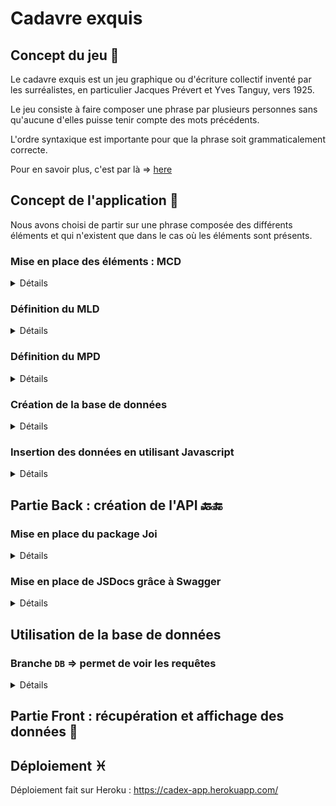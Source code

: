 # Cadavre exquis

## Concept du jeu 🎰

Le cadavre exquis est un jeu graphique ou d'écriture collectif inventé par les surréalistes, en particulier Jacques Prévert et Yves Tanguy, vers 1925.

Le jeu consiste à faire composer une phrase par plusieurs personnes sans qu'aucune d'elles puisse tenir compte des mots précédents.

L'ordre syntaxique est importante pour que la phrase soit grammaticalement correcte.

Pour en savoir plus, c'est par là => [here](https://fr.wikipedia.org/wiki/Cadavre_exquis)

## Concept de l'application 🎱

Nous avons choisi de partir sur une phrase composée des différents éléments et qui n'existent que dans le cas où les éléments sont présents.

### Mise en place des éléments : MCD

<details>
<summary>Détails</summary>
<br>
Pour la mise en place des éléments, nous avons déterminé les associations qui existent entre les différentes entités avec leurs attributs respectifs déterminées chacunes par un code unique.

La réalisation du modèle conceptuel a été fait sur [Mocodo](http://mocodo.wingi.net/) et voici le schéma :

![MCD](./images/MCD.png)

Et ci-dessous la version écrite :

```
NAME: code_name, element
COMPOSE, 0N NAME, 11 PHRASE
BELONGS TO, 0N COMPLEMENT, 11 PHRASE
COMPLEMENT: code_complement, element
:

PRONOM: code_pronom, element
HAS, 0N PRONOM, 11 PHRASE
PHRASE: code_phrase
CONJUGATE, 0N VERB, 11 PHRASE
VERB: code_verb, element

ADJECTIVE: code_adjective, element
CONTAINS, 0N ADJECTIVE, 11 PHRASE
SET, 0N PREPOSITION, 11 PHRASE
PREPOSITION: code_preposition, element
:
```

On distingue donc les entités suivantes :

- Name
- Verb
- Complement
- Adjective
- Preposition
- Pronom

Et chacune des entités sont associées à l'entité phrase que l'on complètera.
</details>

### Définition du MLD

<details>
<summary>Détails</summary>
<br>
Pour le modèle logique de données, nous allons retrouver les différentes tables :

```
NAME ( name_id, element )
COMPLEMENT ( complement_id, element )
ADJECTIVE ( adjective, element )
PHRASE ( phrase_id, #preposition_id, #complement_id, #adjective_id, #name_id, #verb_id, #pronom_id )
PRONOM ( pronom_id, element )
VERB ( verb_id, element )
PREPOSITION ( preposition_id, element )
```

</details>

### Définition du MPD

<details>
<summary>Détails</summary>
<br>

Et voici le modèle physique de données pour l'établissement des différentes tables :

![MPD](./images/mpd.png)
</details>

### Création de la base de données

<details>
<summary>Détails</summary>
<br>

Etablissement du fichier sql pour la création de la base de données [ici](./data/01_create_db.sql)

![tables created](./images/create_db.png)

On peut retrouver les contraintes liées à la phrase sur [pgAdmin](https://www.pgadmin.org/) pour la visualisation sur une interface graphique

Voilà un exemple !

![constraint phrase table](./images/constraints.png)

</details>

### Insertion des données en utilisant Javascript

<details>
<summary>Détails</summary>
<br>

On cherche à importer les données d'un fichier JSON dans la base de données qu'on a créé au préalable.

Les étapes d'insertion sont les suivantes :

- Import du fichier json

- Configurer les variables d'environnement dans le fichier .env

- Se connecter à la base de données

- Créer une requête pour insérer les données

```js
//~import modules
import data from './parts.json' assert {type: 'json'};
// import dotenv from 'dotenv';
// dotenv.config();
import 'dotenv/config';

import pg from 'pg';
const client = new pg.Client();

async function insertData(){
    //#open channel
    await client.connect();
    
    for (const tableName in data) {
    //for await for waiting a Promise
        for await (const value of data[tableName]) {

            // client.query("INSERT INTO table_name (label) VALUES ($1)", [value]);
            const query = {
                text: `
                INSERT INTO "${tableName}"
                ("element")
                VALUES
                ($1);`,
                values: [value]
            };
            //await must be put here
           await client.query(query);
        }
    }

    //#close channel
    await client.end();
};

insertData();
```

=> Configuration du fichier .env pour connecter à la DB

```
#INFO CONNEXION DB PSQL
PGHOST=localhost
PGDATABASE=#
PGUSER=#
PGPASSWORD=#
PGPORT=5432
```

</details>

## Partie Back : création de l'API 🔙🔚

### Mise en place du package Joi

<details>
<summary>Détails</summary>
<br>

Télécharger le module Joi

```sh
npm i joi
```

Mettre en place le schéma pour définir ce qu'on veut récupérer du body

```js
import joi from 'joi';
const Joi  = joi;


const schema = Joi.object({
    name:Joi.string(), //name must be a string
    verb:Joi.string(),
    complement:Joi.string(),
    adjective:Joi.string(),
    preposition:Joi.string(),
    pronom:Joi.string()
}).required().min(1).max(6);
// min et max indique le nombre de clefs minimum et maximum de l'objet

export {schema};
```

Dans le router, on va créer des middlewares pour contrôler l'arrivée des informations venant du body.

Sur la route POST, on mettra en argument le schema qu'il faut au préalable importer.

```js
//~Import modules
import { Router } from 'express';
const router = Router();

import { fetchAllCadex, doRandomCadex } from './controllers/mainController.js';
import { validationService } from './service/validation.js';
import { schema } from './schema/cadex.schema.js';

//~Routes
/*mw validation to check if the body returns the correct response*/
router.get('/v1/cadex', validationService.request, fetchAllCadex);
router.post('/v1/cadex', validationService.body(schema), doRandomCadex);

export { router };

```

On va ensuite construire nos méthodes pour valider les éléments

```js
import { schema } from '../schema/cadex.schema.js';

const validationService = {
    body(schemaCustom) {
        //valid req.body format
        return function(req, res, next){

            const { error } = schemaCustom.validate(req.body);
            if (error) { // is any error here ?
                // if yes, error
                return;
            }

            next();
        };
    },
    request(req, res, next) {
        // je valide ma req.query avec Joi
        const { error } = schema.validate(req.query);

        if (error) {
            // j'indique qu'il y a une erreur
            return;
        }

        next();
    }
};

export { validationService };
```

Pour la méthode body, on met bien en paramètre le schéma qu'on récupèrera. S'il y a une erreur, on s'arrête là, rien ne s'affichera.

Par contre, si les éléments passent, grâce au `next()` on passera bien à la fonction suivante (on poursuit notre 'route' :p ! )

</details>

### Mise en place de JSDocs grâce à Swagger

<details>
<summary>Détails</summary>
<br>

## Installation

```sh
npm i express-jsdoc-swagger 
```

Swagger va générer de la documention à partir des commentaires qu'on va faire tout au long de notre code

## Specificité en ES Module

Pour accéder au  `__dirname` on va devoir le récupérer :

```js
//! For ESMODULE, to get __dirname
//source : https://bobbyhadz.com/blog/javascript-dirname-is-not-defined-in-es-module-scope#:~:text=The%20__dirname%20or%20__,directory%20name%20of%20the%20path.

import path from 'path';
import {fileURLToPath} from 'url';

const __filename = fileURLToPath(import.meta.url);
const __dirname = path.dirname(__filename);
```

Pour mettre en place Swagger, on doit configurer les options dans notre point d'entrée index.js

```js
//~SWAGGER
import expressJSDocSwagger from 'express-jsdoc-swagger';

const options = {
  info: {
      version: "1.0.0",
      title: "API Cadex",
      license: {
          name: "MIT",
      },
  },
  security: {
      BasicAuth: {
          type: "http",
          scheme: "basic",
      },
  },
  swaggerUIPath: "/api-docs" ,
  baseDir: __dirname,
  // Glob pattern to find your jsdoc files (multiple patterns can be added in an array)
  filesPattern: "./**/*.js",
};

expressJSDocSwagger(app)(options);
```

Exemple pour l'écriture de la documentation

```js
//~Import modules
import { Router } from 'express';
const router = Router();

import { fetchAllCadex, doRandomCadex } from './controllers/mainController.js';
import { validationService } from './service/validation.js';
import { schema } from './schema/cadex.schema.js';

/**
 * The Cadex is the name for 'Cadavre Exquis' in France, we put random words to make a sentence
 * @typedef {*} Cadex
 * @property {string} name
 * @property {string} verb
 * @property {string} complement
 * @property {string} adjective
 * @property {string} preposition
 * @property {string} pronom
 */

//~Routes
/*mw validation to check if the body returns the correct response*/

/**
 * GET /v1/cadex
 * @summary Génère un cadex
 * @tags GET
 * @return {Cadex} 200 - success response - application/json
 */
router.get('/v1/cadex', validationService.request, fetchAllCadex);
/**
 * POST /v1/cadex
 * @summary Ajoute des mots à mon dictionnaire
 * @tags POST
 * @return {} 200 - success response - application/json
 */
router.post('/v1/cadex', validationService.body(schema), doRandomCadex);

export { router };

```

Pour atteindre notre doc :

ajouter `/api-docs`

Avec JSDOCS on peut grouper nos routes avec

```js
@tags GET

ou 

@tags POST
```

Et Tadaaaaam

![swagger](./images/swagger.jpg)

### Et un petit custom pour tester mon tag

![swagger](./images/swagger2.jpg)

</details>

## Utilisation de la base de données

### Branche `DB` => permet de voir les requêtes

<details>
<summary>Détails</summary>
<br>

### Modification des noms de tables

Pour garder les nommages déjà utilisés, j'ai mis à jour le nom des tables en base de données

```sql
BEGIN;

ALTER TABLE "name" RENAME TO "names";
ALTER TABLE "verb" RENAME TO "verbs";
ALTER TABLE "complement" RENAME TO "complements";
ALTER TABLE "adjective" RENAME TO "adjectives";
ALTER TABLE "preposition" RENAME TO "prepositions";
ALTER TABLE "pronom" RENAME TO "pronoms";

COMMIT;
```

### Mise en place de la connection avec DB

La connection avec la base de données se fera par le biais du module `pg`

```js
//~import pg module
//module pg for CommonJs, need to import by default first
import pg from 'pg';

//~create new client
const client = new pg.Client();

//~connect client
client.connect();

//~export client
export { client };
```

Il faudra également bien vérifier les informations renseignées dans notre fichier `.env`

### Récupération des données

Pour la récupération des données à la base de données, on va essayer de garder la structure du fichier JSON : un objet qui contient chaque élément sous une structure key:value.

Pour cela, j'ai choisi de partir sur une boucle me permettant de récupérer chaque table et leurs valeurs respectives :

```js
//~import modules
import { client } from '../database.js';
//destructured array
const TABLE_NAME = ['names', 'verbs', 'complements', 'adjectives', 'prepositions', 'pronoms'];

//~datamapper
/**
 * 
 * @returns all data from DB where each key is table and value their own values
 */
async function findAll() {
  const data = {};

  for (let index = 0; index < TABLE_NAME.length; index++) {
    const element = TABLE_NAME[index];

    const query = {
      text: `
        SELECT 
        JSON_AGG("${element}".element) as "${element}" 
        FROM ${element};`
    };

    const result = await client.query(query);

    data[element] = result.rows[0][element];
  }

  return data;
}

export { findAll };

```
La requête utilisée est une fonction d'aggrégation qui me permet ici de ne générer qu'une cellule de données avec à l'intérieur un JSON avec toutes les données.

On récupère bien les données voulues

![data](./images/data.jpg)

Et cela nous permet de garder la structure déjà existante.

### Création des données

Pour la création des données, on a donc la fonction suivante

```js
async function createData(dataElement) {
  for (let index = 0; index < TABLE_NAME.length; index++) {
    const element = TABLE_NAME[index];
    //giving 'name' in singular
    const tableElement = element.slice(0, -1);
    const bodyElementValue = dataElement[tableElement];

    if (bodyElementValue !== undefined) {
      for (const [key, value] of Object.entries(dataElement)) {
        if (key === tableElement) {
          const query = {
            text: `
              INSERT INTO "${element}"
              ("element")
              VALUES
              ($1);`,
            values: [value]
          };

          await client.query(query);
          //if return, created only one entry
        }
      }
    }
  }
}
```

En fonction du nombre de tables, je récupère l'intitulé et j'effectue ma boucle qui me permet de comparer ce que je récupère du body pour envoyer seulement ce dont j'ai besoin.

=> TESTS

L'insertion des données se font correctement.

Ici, je ne gère volontairement pas si l'élément est déjà

![test](./images/test.jpg)

</details>

## Partie Front : récupération et affichage des données 🎨

## Déploiement ♓

Déploiement fait sur Heroku : <https://cadex-app.herokuapp.com/>

